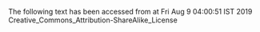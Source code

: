 The following text has been accessed from at Fri Aug 9 04:00:51 IST 2019
Creative_Commons_Attribution-ShareAlike_License

